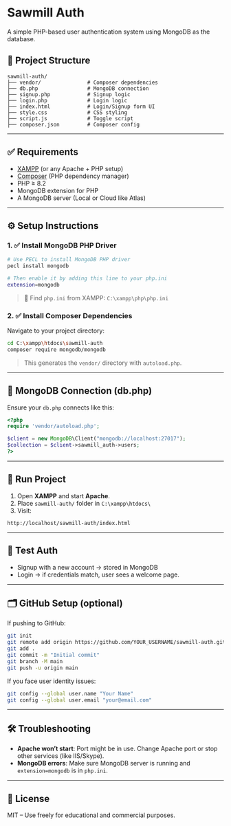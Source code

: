 # Sawmill Auth

A simple PHP-based user authentication system using MongoDB as the database.

## 📁 Project Structure

```
sawmill-auth/
├── vendor/               # Composer dependencies
├── db.php                # MongoDB connection
├── signup.php            # Signup logic
├── login.php             # Login logic
├── index.html            # Login/Signup form UI
├── style.css             # CSS styling
├── script.js             # Toggle script
├── composer.json         # Composer config
```

---

## ✅ Requirements

- [XAMPP](https://www.apachefriends.org/index.html) (or any Apache + PHP setup)
- [Composer](https://getcomposer.org/) (PHP dependency manager)
- PHP ≥ 8.2
- MongoDB extension for PHP
- A MongoDB server (Local or Cloud like Atlas)

---

## ⚙️ Setup Instructions

### 1. ✅ Install MongoDB PHP Driver

```bash
# Use PECL to install MongoDB PHP driver
pecl install mongodb

# Then enable it by adding this line to your php.ini
extension=mongodb
```

> 📍 Find `php.ini` from XAMPP: `C:\xampp\php\php.ini`

### 2. ✅ Install Composer Dependencies

Navigate to your project directory:

```bash
cd C:\xampp\htdocs\sawmill-auth
composer require mongodb/mongodb
```

> This generates the `vendor/` directory with `autoload.php`.

---

## 🔗 MongoDB Connection (db.php)

Ensure your `db.php` connects like this:

```php
<?php
require 'vendor/autoload.php';

$client = new MongoDB\Client("mongodb://localhost:27017");
$collection = $client->sawmill_auth->users;
?>
```

---

## 🚀 Run Project

1. Open **XAMPP** and start **Apache**.
2. Place `sawmill-auth/` folder in `C:\xampp\htdocs\`
3. Visit:
```
http://localhost/sawmill-auth/index.html
```

---

## 🧪 Test Auth

- Signup with a new account → stored in MongoDB
- Login → if credentials match, user sees a welcome page.

---

## 🗂 GitHub Setup (optional)

If pushing to GitHub:

```bash
git init
git remote add origin https://github.com/YOUR_USERNAME/sawmill-auth.git
git add .
git commit -m "Initial commit"
git branch -M main
git push -u origin main
```

If you face user identity issues:

```bash
git config --global user.name "Your Name"
git config --global user.email "your@email.com"
```

---

## 🛠️ Troubleshooting

- **Apache won’t start**: Port might be in use. Change Apache port or stop other services (like IIS/Skype).
- **MongoDB errors**: Make sure MongoDB server is running and `extension=mongodb` is in `php.ini`.

---

## 📄 License

MIT – Use freely for educational and commercial purposes.
